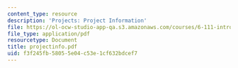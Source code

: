 ```yaml
---
content_type: resource
description: 'Projects: Project Information'
file: https://ol-ocw-studio-app-qa.s3.amazonaws.com/courses/6-111-introductory-digital-systems-laboratory-fall-2002/f3f245fb58055e04c53e1cf632bdcef7_projectinfo.pdf
file_type: application/pdf
resourcetype: Document
title: projectinfo.pdf
uid: f3f245fb-5805-5e04-c53e-1cf632bdcef7
---
```

